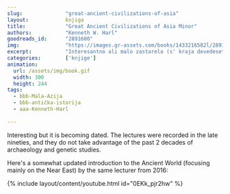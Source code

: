 ```yaml
---
slug:              "great-ancient-civilizations-of-asia"
layout:            knjiga
title:             "Great Ancient Civilizations of Asia Minor"
authors:           "Kenneth W. Harl"
goodreads_id:      "2891600"
img:               "https://images.gr-assets.com/books/1433216582l/2891600.jpg"
excerpt:           "Interesantno ali malo zastarelo (s' kraja devedesetih)."
categories:        ['knjige']
animation:
  url: /assets/img/book.gif
  width: 300
  height: 244
tags:
  - bbb-Mala-Azija
  - bbb-antička-istorija
  - aaa-Kenneth-Harl
  
---
```


Interesting but it is becoming dated. The lectures were recorded in the late nineties, and they do not take advantage of 
the past 2 decades of archaeology and genetic studies.

Here's a somewhat updated introduction to the Ancient World (focusing mainly on the Near East) by the same lecturer from 2016:

{% include layout/content/youtube.html id="0EKk_pjr2hw" %}